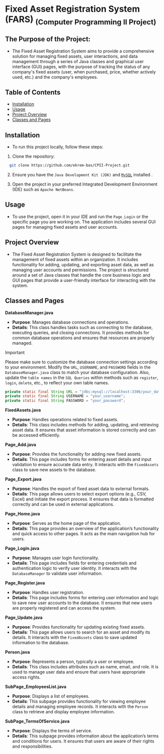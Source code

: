 # Fixed Asset Registration System (FARS) <sub>(Computer Programming II Project)</sub>

 
## The Purpose of the Project:

- The Fixed Asset Registration System aims to provide a comprehensive solution for managing fixed assets, user interactions, and data management through a series of Java classes and graphical user interface (GUI) pages, with the purpose of tracking the status of any company's fixed assets (user, when purchased, price, whether actively used, etc.) and the company's employees.


## Table of Contents
- [Installation](#installation)
- [Usage](#usage)
- [Project Overview](#project-overview)
- [Classes and Pages](#classes-and-pages)


## Installation

- To run this project locally, follow these steps:
		
1. Clone the repository:
  ```sh
    git clone https://github.com/ekrem-bas/CPII-Project.git
  ```

2. Ensure you have the `Java Development Kit (JDK)` and [`MySQL`](https://dev.mysql.com/downloads/) installed .

3. Open the project in your preferred Integrated Development Environment (IDE) such as `Apache NetBeans`.


## Usage

- To use the project, open it in your IDE and run the `Page_Login` or the specific page you are working on. The application includes several GUI pages for managing fixed assets and user accounts.


## Project Overview

- The Fixed Asset Registration System is designed to facilitate the management of fixed assets within an organization. It includes functionality for adding, updating, and exporting asset data, as well as managing user accounts and permissions. The project is structured around a set of Java classes that handle the core business logic and GUI pages that provide a user-friendly interface for interacting with the system.


## Classes and Pages

**DatabaseManager.java**
 + **Purpose**: Manages database connections and operations.
 + **Details**: This class handles tasks such as connecting to the database, executing queries, and closing connections. It provides methods for common database operations and ensures that resources are properly managed.

 >[!IMPORTANT]
 > Please make sure to customize the database connection settings according to your environment. Modify the `URL`, `USERNAME`, and `PASSWORD` fields in the `DatabaseManager.java` class to match your database configuration.
 > Also, update the `table names` in the `SQL Queries` within methods such as `register`, `login`, `delete`, etc., to reflect your own table names.

```java
private static final String URL = "jdbc:mysql://localhost:3306/your_database";
private static final String USERNAME = "your_username";
private static final String PASSWORD = "your_password";
```

**FixedAssets.java**
 + **Purpose**: Handles operations related to fixed assets.
 + **Details**: This class includes methods for adding, updating, and retrieving asset data. It ensures that asset information is stored correctly and can be accessed efficiently.

**Page_Add.java**
 + **Purpose**: Provides the functionality for adding new fixed assets.
 + **Details**: This page includes forms for entering asset details and input validation to ensure accurate data entry. It interacts with the `FixedAssets` class to save new assets to the database.

**Page_Export.java**
 + **Purpose**: Handles the export of fixed asset data to external formats.
 + **Details**: This page allows users to select export options (e.g., CSV, Excel) and initiate the export process. It ensures that data is formatted correctly and can be used in external applications.

**Page_Home.java**
 + **Purpose**: Serves as the home page of the application.
 + **Details**: This page provides an overview of the application’s functionality and quick access to other pages. It acts as the main navigation hub for users.

**Page_Login.java**
 + **Purpose**: Manages user login functionality.
 + **Details**: This page includes fields for entering credentials and authentication logic to verify user identity. It interacts with the `DatabaseManager` to validate user information.

**Page_Register.java**
 + **Purpose**: Handles user registration.
 + **Details**: This page includes forms for entering user information and logic to save new user accounts to the database. It ensures that new users are properly registered and can access the system.

**Page_Update.java**
 + **Purpose**: Provides functionality for updating existing fixed assets.
 + **Details**: This page allows users to search for an asset and modify its details. It interacts with the `FixedAssets` class to save updated information to the database.

**Person.java**
 + **Purpose**: Represents a person, typically a user or employee.
 + **Details**: This class includes attributes such as name, email, and role. It is used to manage user data and ensure that users have appropriate access rights.

**SubPage_EmployeesList.java**
 + **Purpose**: Displays a list of employees.
 + **Details**: This subpage provides functionality for viewing employee details and managing employee records. It interacts with the `Person` class to retrieve and display employee information.

**SubPage_TermsOfService.java**
 + **Purpose**: Displays the terms of service.
 + **Details**: This subpage provides information about the application’s terms and conditions for users. It ensures that users are aware of their rights and responsibilities.
